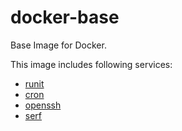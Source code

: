# docker-base

Base Image for Docker.

This image includes following services:

- [runit](http://smarden.org/runit/)
- [cron](http://packages.ubuntu.com/trusty/cron)
- [openssh](http://openssh.com)
- [serf](http://serfdom.io)
